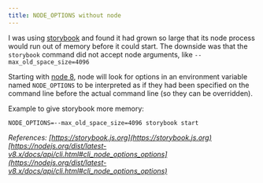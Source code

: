 ```yaml
---
title: NODE_OPTIONS without node
---
```


I was using [storybook](https://storybook.js.org/) and found it had grown so large that its node process would run out of memory before it could start. The downside was that the `storybook` command did not accept node arguments, like `--max_old_space_size=4096`

Starting with [node 8](https://nodejs.org/dist/latest-v8.x/docs/api/cli.html#cli_node_options_options), node will look for options in an environment variable named `NODE_OPTIONS` to be interpreted as if they had been specified on the command line before the actual command line (so they can be overridden).

Example to give storybook more memory:

```
NODE_OPTIONS=--max_old_space_size=4096 storybook start
```

*References:*
*[https://storybook.js.org](https://storybook.js.org)*
*[https://nodejs.org/dist/latest-v8.x/docs/api/cli.html#cli_node_options_options](https://nodejs.org/dist/latest-v8.x/docs/api/cli.html#cli_node_options_options)*
